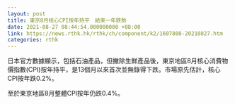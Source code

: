```yaml
---
layout: post
title: 東京8月核心CPI按年持平　結束一年跌勢
date: 2021-08-27 08:44:54.000000000 +08:00
link: https://news.rthk.hk/rthk/ch/component/k2/1607808-20210827.htm
categories: rthk
---
```


日本官方數據顯示，包括石油產品，但撇除生鮮產品後，東京地區8月核心消費物價指數(CPI)按年持平，是13個月以來首次並無錄得下跌。市場原先估計，核心CPI按年跌0.2%。

至於東京地區8月整體CPI按年仍跌0.4%。
